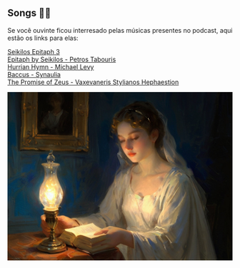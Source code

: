 ## Songs 🎼🎵

Se você ouvinte ficou interresado pelas músicas presentes no podcast, aqui estão os links para elas:

[Seikilos Epitaph 3](https://archive.org/details/SeikilosEpitaph3)  
[Epitaph by Seikilos - Petros Tabouris](https://www.youtube.com/watch?v=etnsDjhhZOc)  
[Hurrian Hymn - Michael Levy](https://open.spotify.com/intl-pt/track/5ywoCLQ6mBIWZcmbv4eD7g)  
[Baccus - Synaulia](https://www.youtube.com/watch?v=E_deBN6AHfY)  
[The Promise of Zeus - Vaxevaneris Stylianos Hephaestion](https://music.youtube.com/watch?v=bSqwti0JlNM)

<p align="center">
    <img width="700" src="https://raw.githubusercontent.com/iisrax/lab-natty-or-not/main/assets/PsiqueReading.jpg" alt="Psique Reading">
</p>